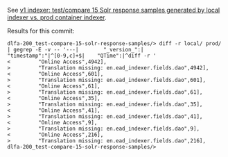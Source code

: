 See [v1 indexer: test/compare 15 Solr response samples generated by local indexer vs\. prod container indexer](https://jira.nyu.edu/browse/DLFA-200).

Results for this commit:

```shell
dlfa-200_test-compare-15-solr-response-samples/> diff -r local/ prod/ | gegrep -E -v -- '---|        "_version_":|         "timestamp":"|^[0-9,c]+$|    "QTime":|^diff -r '
<         "Online Access",4942],
>         "Translation missing: en.ead_indexer.fields.dao",4942],
<         "Online Access",601],
>         "Translation missing: en.ead_indexer.fields.dao",601],
<         "Online Access",61],
>         "Translation missing: en.ead_indexer.fields.dao",61],
<         "Online Access",35],
>         "Translation missing: en.ead_indexer.fields.dao",35],
<         "Online Access",41],
>         "Translation missing: en.ead_indexer.fields.dao",41],
<         "Online Access",9],
>         "Translation missing: en.ead_indexer.fields.dao",9],
<         "Online Access",216],
>         "Translation missing: en.ead_indexer.fields.dao",216],
dlfa-200_test-compare-15-solr-response-samples/> 
```

